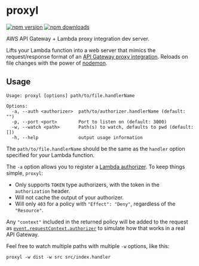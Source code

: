 # proxyl
[![npm version](https://img.shields.io/npm/v/proxyl.svg)](https://www.npmjs.com/package/proxyl)
[![npm downloads](https://img.shields.io/npm/dm/proxyl.svg)](https://www.npmjs.com/package/proxyl)

AWS API Gateway + Lambda proxy integration dev server.

Lifts your Lambda function into a web server that mimics the request/response format of an [API Gateway proxy integration](https://docs.aws.amazon.com/apigateway/latest/developerguide/api-gateway-create-api-as-simple-proxy-for-lambda.html).  Reloads on file changes with the power of [nodemon](https://nodemon.io/).

## Usage

```
Usage: proxyl [options] path/to/file.handlerName

Options:
  -a, --auth <authorizer>  path/to/authorizer.handlerName (default: "")
  -p, --port <port>        Port to listen on (default: 3000)
  -w, --watch <path>       Path(s) to watch, defaults to pwd (default: [])
  -h, --help               output usage information
```

The `path/to/file.handlerName` should be the same as the `handler` option specified for your Lambda function.

The `-a` option allows you to register a [Lambda authorizer](https://docs.aws.amazon.com/apigateway/latest/developerguide/apigateway-use-lambda-authorizer.html).  To keep things simple, `proxyl`:

- Only supports `TOKEN` type authorizers, with the token in the `authorization` header.
- Will not cache the output of your authorizer.
- Will only `403` for a policy with `"Effect": "Deny"`, regardless of the `"Resource"`.

Any `"context"` included in the returned policy will be added to the request as [`event.requestContext.authorizer`](https://docs.aws.amazon.com/apigateway/latest/developerguide/set-up-lambda-proxy-integrations.html#api-gateway-simple-proxy-for-lambda-input-format) to simulate how that works in a real API Gateway.

Feel free to watch multiple paths with multiple `-w` options, like this:

```
proxyl -w dist -w src src/index.handler
```
